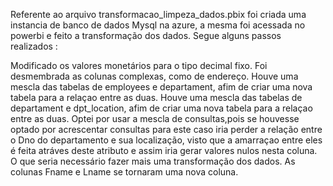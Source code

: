 Referente ao arquivo transformacao_limpeza_dados.pbix foi criada uma instancia de banco de dados Mysql na azure, a mesma foi acessada no powerbi e feito a transformação dos dados. Segue alguns passos realizados :

Modificado os valores monetários para o tipo decimal fixo.
Foi desmembrada as colunas complexas, como de endereço.
Houve uma mescla das tabelas de employees e departament, afim de criar uma nova tabela para a relaçao entre as duas.
Houve uma mescla das tabelas de departament e dpt_location, afim de criar uma nova tabela para a relaçao entre as duas. Optei por usar a mescla de consultas,pois se houvesse optado por acrescentar consultas para este caso iria perder a relação entre o Dno do departamento e sua localização, visto que a amarraçao entre eles é feita atráves deste atributo e assim iria gerar valores nulos nesta coluna. O que seria necessário fazer mais uma transformação dos dados.
As colunas Fname e Lname se tornaram uma nova coluna.
